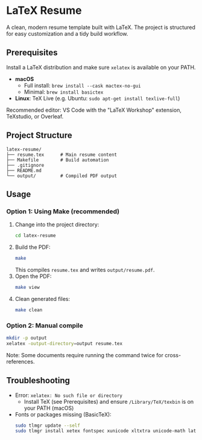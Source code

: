 # LaTeX Resume

A clean, modern resume template built with LaTeX. The project is structured for easy customization and a tidy build workflow.

## Prerequisites

Install a LaTeX distribution and make sure `xelatex` is available on your PATH.

-   **macOS**
    - Full install: `brew install --cask mactex-no-gui`
    - Minimal: `brew install basictex`
-   **Linux**: TeX Live (e.g. Ubuntu: `sudo apt-get install texlive-full`)

Recommended editor: VS Code with the "LaTeX Workshop" extension, TeXstudio, or Overleaf.

## Project Structure

```
latex-resume/
├── resume.tex      # Main resume content
├── Makefile        # Build automation
├── .gitignore
├── README.md
└── output/         # Compiled PDF output
```

## Usage
### Option 1: Using Make (recommended)

1. Change into the project directory:
    ```bash
    cd latex-resume
    ```
2. Build the PDF:
    ```bash
    make
    ```
    This compiles `resume.tex` and writes `output/resume.pdf`.
3. Open the PDF:
    ```bash
    make view
    ```
4. Clean generated files:
    ```bash
    make clean
    ```

### Option 2: Manual compile

```bash
mkdir -p output
xelatex -output-directory=output resume.tex
```
Note: Some documents require running the command twice for cross-references.

## Troubleshooting

-   Error: `xelatex: No such file or directory`
    - Install TeX (see Prerequisites) and ensure `/Library/TeX/texbin` is on your PATH (macOS)
-   Fonts or packages missing (BasicTeX):
    ```bash
    sudo tlmgr update --self
    sudo tlmgr install xetex fontspec xunicode xltxtra unicode-math latexmk
    ```